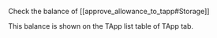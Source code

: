 Check the balance of [[approve_allowance_to_tapp#Storage]]

This balance is shown on the TApp list table of TApp tab.